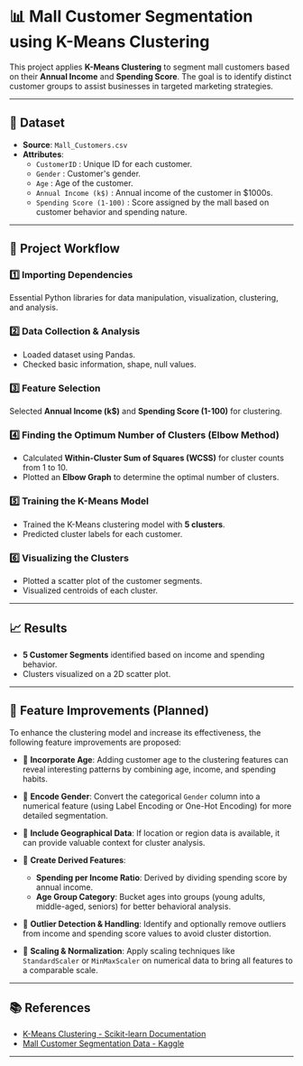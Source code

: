 # 📊 Mall Customer Segmentation using K-Means Clustering

This project applies **K-Means Clustering** to segment mall customers based on their **Annual Income** and **Spending Score**. The goal is to identify distinct customer groups to assist businesses in targeted marketing strategies.

---

## 📁 Dataset

- **Source**: `Mall_Customers.csv`
- **Attributes**:
  - `CustomerID` : Unique ID for each customer.
  - `Gender` : Customer's gender.
  - `Age` : Age of the customer.
  - `Annual Income (k$)` : Annual income of the customer in $1000s.
  - `Spending Score (1-100)` : Score assigned by the mall based on customer behavior and spending nature.

---

## 📌 Project Workflow

### 1️⃣ Importing Dependencies
Essential Python libraries for data manipulation, visualization, clustering, and analysis.

### 2️⃣ Data Collection & Analysis
- Loaded dataset using Pandas.
- Checked basic information, shape, null values.

### 3️⃣ Feature Selection
Selected **Annual Income (k$)** and **Spending Score (1-100)** for clustering.

### 4️⃣ Finding the Optimum Number of Clusters (Elbow Method)
- Calculated **Within-Cluster Sum of Squares (WCSS)** for cluster counts from 1 to 10.
- Plotted an **Elbow Graph** to determine the optimal number of clusters.

### 5️⃣ Training the K-Means Model
- Trained the K-Means clustering model with **5 clusters**.
- Predicted cluster labels for each customer.

### 6️⃣ Visualizing the Clusters
- Plotted a scatter plot of the customer segments.
- Visualized centroids of each cluster.

---

## 📈 Results

- **5 Customer Segments** identified based on income and spending behavior.
- Clusters visualized on a 2D scatter plot.

---

## 📌 Feature Improvements (Planned)

To enhance the clustering model and increase its effectiveness, the following feature improvements are proposed:

- 🔹 **Incorporate Age**: Adding customer age to the clustering features can reveal interesting patterns by combining age, income, and spending habits.
  
- 🔹 **Encode Gender**: Convert the categorical `Gender` column into a numerical feature (using Label Encoding or One-Hot Encoding) for more detailed segmentation.
  
- 🔹 **Include Geographical Data**: If location or region data is available, it can provide valuable context for cluster analysis.
  
- 🔹 **Create Derived Features**:
  - **Spending per Income Ratio**: Derived by dividing spending score by annual income.
  - **Age Group Category**: Bucket ages into groups (young adults, middle-aged, seniors) for better behavioral analysis.

- 🔹 **Outlier Detection & Handling**: Identify and optionally remove outliers from income and spending score values to avoid cluster distortion.

- 🔹 **Scaling & Normalization**: Apply scaling techniques like `StandardScaler` or `MinMaxScaler` on numerical data to bring all features to a comparable scale.



---

## 📚 References

- [K-Means Clustering - Scikit-learn Documentation](https://scikit-learn.org/stable/modules/generated/sklearn.cluster.KMeans.html)
- [Mall Customer Segmentation Data - Kaggle](https://www.kaggle.com/datasets/vjchoudhary7/customer-segmentation-tutorial-in-python)

---




